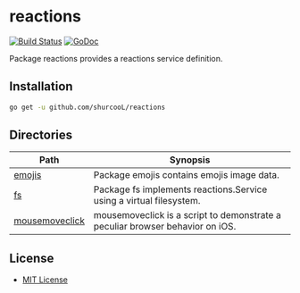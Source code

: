 reactions
=========

[![Build Status](https://travis-ci.org/shurcooL/reactions.svg?branch=master)](https://travis-ci.org/shurcooL/reactions) [![GoDoc](https://godoc.org/github.com/shurcooL/reactions?status.svg)](https://godoc.org/github.com/shurcooL/reactions)

Package reactions provides a reactions service definition.

Installation
------------

```bash
go get -u github.com/shurcooL/reactions
```

Directories
-----------

| Path                                                                             | Synopsis                                                                      |
|----------------------------------------------------------------------------------|-------------------------------------------------------------------------------|
| [emojis](https://godoc.org/github.com/shurcooL/reactions/emojis)                 | Package emojis contains emojis image data.                                    |
| [fs](https://godoc.org/github.com/shurcooL/reactions/fs)                         | Package fs implements reactions.Service using a virtual filesystem.           |
| [mousemoveclick](https://godoc.org/github.com/shurcooL/reactions/mousemoveclick) | mousemoveclick is a script to demonstrate a peculiar browser behavior on iOS. |

License
-------

-	[MIT License](https://opensource.org/licenses/mit-license.php)

